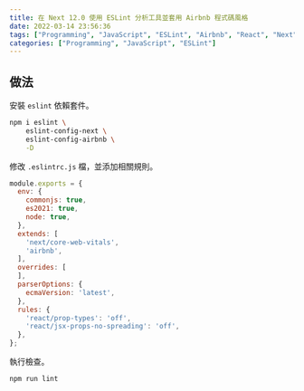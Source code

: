 ```yaml
---
title: 在 Next 12.0 使用 ESLint 分析工具並套用 Airbnb 程式碼風格
date: 2022-03-14 23:56:36
tags: ["Programming", "JavaScript", "ESLint", "Airbnb", "React", "Next"]
categories: ["Programming", "JavaScript", "ESLint"]
---
```


## 做法

安裝 `eslint` 依賴套件。

```bash
npm i eslint \
    eslint-config-next \
    eslint-config-airbnb \
    -D
```

修改 `.eslintrc.js` 檔，並添加相關規則。

```js
module.exports = {
  env: {
    commonjs: true,
    es2021: true,
    node: true,
  },
  extends: [
    'next/core-web-vitals',
    'airbnb',
  ],
  overrides: [
  ],
  parserOptions: {
    ecmaVersion: 'latest',
  },
  rules: {
    'react/prop-types': 'off',
    'react/jsx-props-no-spreading': 'off',
  },
};
```

執行檢查。

```bash
npm run lint
```
